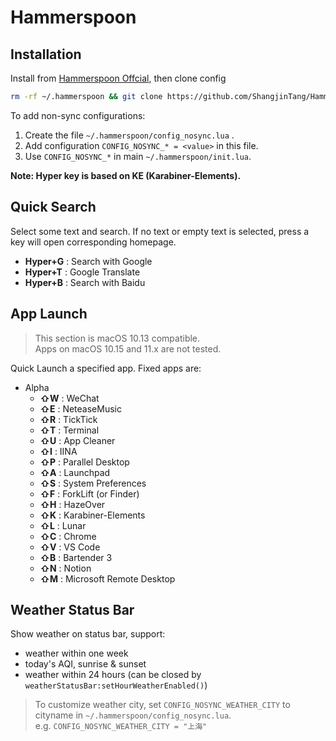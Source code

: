 # Hammerspoon

## Installation

Install from [Hammerspoon Offcial](https://github.com/Hammerspoon/hammerspoon/releases/latest), then clone config

```bash
rm -rf ~/.hammerspoon && git clone https://github.com/ShangjinTang/Hammerspoon.git ~/.hammerspoon
```

To add non-sync configurations:

1. Create the file `~/.hammerspoon/config_nosync.lua` .
2. Add configuration `CONFIG_NOSYNC_* = <value>` in this file.
3. Use `CONFIG_NOSYNC_*` in main `~/.hammerspoon/init.lua`.

**Note: Hyper key is based on KE (Karabiner-Elements).**

## Quick Search

Select some text and search.
If no text or empty text is selected, press a key will open corresponding homepage.

- **Hyper+G** : Search with Google
- **Hyper+T** : Google Translate
- **Hyper+B** : Search with Baidu

## App Launch

> This section is macOS 10.13 compatible.  
> Apps on macOS 10.15 and 11.x are not tested.

Quick Launch a specified app. Fixed apps are:

- Alpha
  - **⇧W** : WeChat
  - **⇧E** : NeteaseMusic
  - **⇧R** : TickTick
  - **⇧T** : Terminal
  - **⇧U** : App Cleaner
  - **⇧I** : IINA
  - **⇧P** : Parallel Desktop
  - **⇧A** : Launchpad
  - **⇧S** : System Preferences
  - **⇧F** : ForkLift (or Finder)
  - **⇧H** : HazeOver
  - **⇧K** : Karabiner-Elements
  - **⇧L** : Lunar
  - **⇧C** : Chrome
  - **⇧V** : VS Code
  - **⇧B** : Bartender 3
  - **⇧N** : Notion
  - **⇧M** : Microsoft Remote Desktop

## Weather Status Bar

Show weather on status bar, support:

- weather within one week
- today's AQI, sunrise & sunset
- weather within 24 hours (can be closed by `weatherStatusBar:setHourWeatherEnabled()`)

> To customize weather city, set `CONFIG_NOSYNC_WEATHER_CITY` to cityname in `~/.hammerspoon/config_nosync.lua`.  
> e.g. `CONFIG_NOSYNC_WEATHER_CITY = "上海"`
